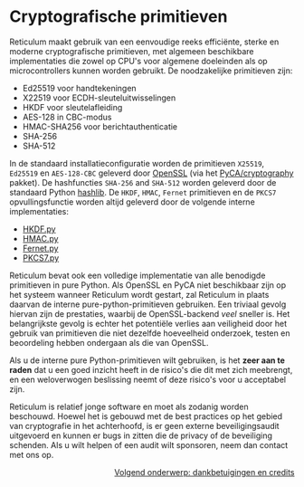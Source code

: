 # Cryptografische primitieven
Reticulum maakt gebruik van een eenvoudige reeks efficiënte, sterke en moderne cryptografische primitieven, met algemeen beschikbare implementaties die zowel op CPU's voor algemene doeleinden als op microcontrollers kunnen worden gebruikt. De noodzakelijke primitieven zijn:

- Ed25519 voor handtekeningen
- X22519 voor ECDH-sleuteluitwisselingen
- HKDF voor sleutelafleiding
- AES-128 in CBC-modus
- HMAC-SHA256 voor berichtauthenticatie
- SHA-256
- SHA-512

In de standaard installatieconfiguratie worden de primitieven `X25519`, `Ed25519` en `AES-128-CBC` geleverd door [OpenSSL](https://www.openssl.org/) (via het [PyCA/cryptography](https://github.com/pyca/cryptography) pakket). De hashfuncties `SHA-256` and `SHA-512` worden geleverd door de standaard Python [hashlib](https://docs.python.org/3/library/hashlib.html). De `HKDF`, `HMAC`, `Fernet` primitieven en de `PKCS7` opvullingsfunctie worden altijd geleverd door de volgende interne implementaties:

- [HKDF.py](https://github.com/markqvist/Reticulum/blob/master/RNS/Cryptography/HKDF.py)
- [HMAC.py](https://github.com/markqvist/Reticulum/blob/master/RNS/Cryptography/HMAC.py)
- [Fernet.py](https://github.com/markqvist/Reticulum/blob/master/RNS/Cryptography/Fernet.py)
- [PKCS7.py](https://github.com/markqvist/Reticulum/blob/master/RNS/Cryptography/PKCS7.py)


Reticulum bevat ook een volledige implementatie van alle benodigde primitieven in pure Python. Als OpenSSL en PyCA niet beschikbaar zijn op het systeem wanneer Reticulum wordt gestart, zal Reticulum in plaats daarvan de interne pure-python-primitieven gebruiken. Een triviaal gevolg hiervan zijn de prestaties, waarbij de OpenSSL-backend *veel* sneller is. Het belangrijkste gevolg is echter het potentiële verlies aan veiligheid door het gebruik van primitieven die niet dezelfde hoeveelheid onderzoek, testen en beoordeling hebben ondergaan als die van OpenSSL.

Als u de interne pure Python-primitieven wilt gebruiken, is het **zeer aan te raden** dat u een goed inzicht heeft in de risico's die dit met zich meebrengt, en een weloverwogen beslissing neemt of deze risico's voor u acceptabel zijn.

Reticulum is relatief jonge software en moet als zodanig worden beschouwd. Hoewel het is gebouwd met de best practices op het gebied van cryptografie in het achterhoofd, is er geen externe beveiligingsaudit uitgevoerd en kunnen er bugs in zitten die de privacy of de beveiliging schenden. Als u wilt helpen of een audit wilt sponsoren, neem dan contact met ons op.

<p align="right"><a href="credits.html">Volgend onderwerp: dankbetuigingen en credits</a></p>
